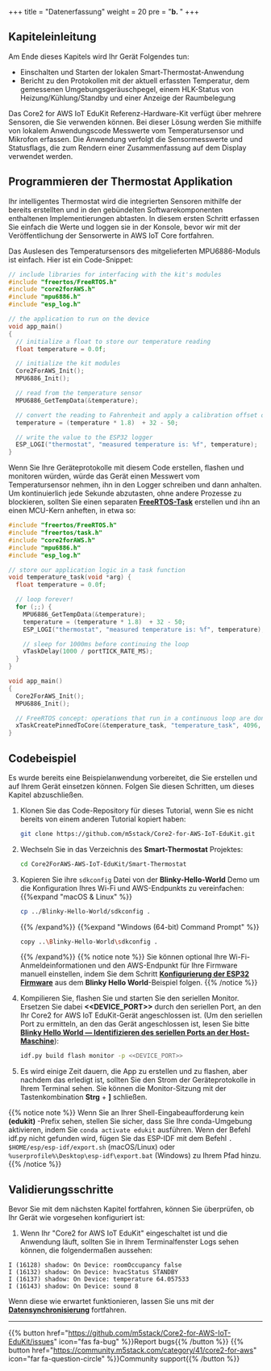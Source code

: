 +++
title = "Datenerfassung"
weight = 20
pre = "<b>b. </b>"
+++

## Kapiteleinleitung
Am Ende dieses Kapitels wird Ihr Gerät Folgendes tun:

* Einschalten und Starten der lokalen Smart-Thermostat-Anwendung
* Bericht zu den Protokollen mit der aktuell erfassten Temperatur, dem gemessenen Umgebungsgeräuschpegel, einem HLK-Status von Heizung/Kühlung/Standby und einer Anzeige der Raumbelegung

Das Core2 for AWS IoT EduKit Referenz-Hardware-Kit verfügt über mehrere Sensoren, die Sie verwenden können. Bei dieser Lösung werden Sie mithilfe von lokalem Anwendungscode Messwerte vom Temperatursensor und Mikrofon erfassen. Die Anwendung verfolgt die Sensormesswerte und Statusflags, die zum Rendern einer Zusammenfassung auf dem Display verwendet werden.

## Programmieren der Thermostat Applikation
Ihr intelligentes Thermostat wird die integrierten Sensoren mithilfe der bereits erstellten und in den gebündelten Softwarekomponenten enthaltenen Implementierungen abtasten. In diesem ersten Schritt erfassen Sie einfach die Werte und loggen sie in der Konsole, bevor wir mit der Veröffentlichung der Sensorwerte in AWS IoT Core fortfahren.

Das Auslesen des Temperatursensors des mitgelieferten MPU6886-Moduls ist einfach. Hier ist ein Code-Snippet:

```c
// include libraries for interfacing with the kit's modules
#include "freertos/FreeRTOS.h"
#include "core2forAWS.h"
#include "mpu6886.h"
#include "esp_log.h"

// the application to run on the device
void app_main()
{
  // initialize a float to store our temperature reading
  float temperature = 0.0f;

  // initialize the kit modules
  Core2ForAWS_Init();
  MPU6886_Init();

  // read from the temperature sensor
  MPU6886_GetTempData(&temperature);

  // convert the reading to Fahrenheit and apply a calibration offset of -50
  temperature = (temperature * 1.8)  + 32 - 50;

  // write the value to the ESP32 logger
  ESP_LOGI("thermostat", "measured temperature is: %f", temperature);
}
```

Wenn Sie Ihre Geräteprotokolle mit diesem Code erstellen, flashen und monitoren würden, würde das Gerät einen Messwert vom Temperatursensor nehmen, ihn in den Logger schreiben und dann anhalten. Um kontinuierlich jede Sekunde abzutasten, ohne andere Prozesse zu blockieren, sollten Sie einen separaten **[FreeRTOS-Task](https://docs.espressif.com/projects/esp-idf/en/v4.2/esp32/api-reference/system/freertos.html#_CPPv423xTaskCreatePinnedToCore14TaskFunction_tPCKcK8uint32_tPCv11UBaseType_tPC12TaskHandle_tK10BaseType_t)** erstellen und ihn an einen MCU-Kern anheften, in etwa so:

```c
#include "freertos/FreeRTOS.h"
#include "freertos/task.h"
#include "core2forAWS.h"
#include "mpu6886.h"
#include "esp_log.h"

// store our application logic in a task function
void temperature_task(void *arg) {
  float temperature = 0.0f;

  // loop forever!
  for (;;) {
    MPU6886_GetTempData(&temperature);
    temperature = (temperature * 1.8)  + 32 - 50;
    ESP_LOGI("thermostat", "measured temperature is: %f", temperature);

    // sleep for 1000ms before continuing the loop
    vTaskDelay(1000 / portTICK_RATE_MS);
  }
}

void app_main()
{
  Core2ForAWS_Init();
  MPU6886_Init();

  // FreeRTOS concept: operations that run in a continuous loop are done in tasks
  xTaskCreatePinnedToCore(&temperature_task, "temperature_task", 4096, NULL, 5, NULL, 1);
}
```

## Codebeispiel
Es wurde bereits eine Beispielanwendung vorbereitet, die Sie erstellen und auf Ihrem Gerät einsetzen können. Folgen Sie diesen Schritten, um dieses Kapitel abzuschließen.

1. Klonen Sie das Code-Repository für dieses Tutorial, wenn Sie es nicht bereits von einem anderen Tutorial kopiert haben:
   ```bash
   git clone https://github.com/m5stack/Core2-for-AWS-IoT-EduKit.git
   ```
2. Wechseln Sie in das Verzeichnis des **Smart-Thermostat** Projektes:
   ```bash
   cd Core2ForAWS-AWS-IoT-EduKit/Smart-Thermostat
   ```
3. Kopieren Sie ihre `sdkconfig` Datei von der **Blinky-Hello-World** Demo um die Konfiguration Ihres Wi-Fi und AWS-Endpunkts zu vereinfachen:
   {{%expand "macOS & Linux" %}}
   ```bash
   cp ../Blinky-Hello-World/sdkconfig .
   ```
   {{% /expand%}}
   {{%expand "Windows (64-bit) Command Prompt" %}}
   ```bash
   copy ..\Blinky-Hello-World\sdkconfig .
   ```
   {{% /expand%}}
   {{% notice note %}}
   Sie können optional Ihre Wi-Fi-Anmeldeinformationen und den AWS-Endpunkt für Ihre Firmware manuell einstellen, indem Sie dem Schritt **[Konfigurierung der ESP32 Firmware](/de/blinky-hello-world/connecting-to-aws.html#configuring-the-esp32-firmware)** aus dem **Blinky Hello World**-Beispiel folgen.
   {{% /notice %}}
  
4. Kompilieren Sie, flashen Sie und starten Sie den seriellen Monitor. Ersetzen Sie dabei **<<DEVICE_PORT>>** durch den seriellen Port, an den Ihr Core2 for AWS IoT EduKit-Gerät angeschlossen ist. (Um den seriellen Port zu ermitteln, an den das Gerät angeschlossen ist, lesen Sie bitte [**Blinky Hello World — Identifizieren des seriellen Ports an der Host-Maschine**](/de/blinky-hello-world/device-provisioning.html#identifying-the-serial-port-on-host-machine)):
   ```bash
   idf.py build flash monitor -p <<DEVICE_PORT>> 
   ```
   
5. Es wird einige Zeit dauern, die App zu erstellen und zu flashen, aber nachdem das erledigt ist, sollten Sie den Strom der Geräteprotokolle in Ihrem Terminal sehen. Sie können die Monitor-Sitzung mit der Tastenkombination **Strg** + **]** schließen.

{{% notice note %}}
Wenn Sie an Ihrer Shell-Eingabeaufforderung kein **(edukit)** -Prefix sehen, stellen Sie sicher, dass Sie Ihre conda-Umgebung aktivieren, indem Sie `conda activate edukit` ausführen. Wenn der Befehl idf.py nicht gefunden wird, fügen Sie das ESP-IDF mit dem Befehl `. $HOME/esp/esp-idf/export.sh` (macOS/Linux) oder `%userprofile%\Desktop\esp-idf\export.bat` (Windows) zu Ihrem Pfad hinzu.
{{% /notice %}}

## Validierungsschritte
Bevor Sie mit dem nächsten Kapitel fortfahren, können Sie überprüfen, ob Ihr Gerät wie vorgesehen konfiguriert ist:

1. Wenn Ihr "Core2 for AWS IoT EduKit" eingeschaltet ist und die Anwendung läuft, sollten Sie in Ihrem Terminalfenster Logs sehen können, die folgendermaßen aussehen:

```
I (16128) shadow: On Device: roomOccupancy false
I (16132) shadow: On Device: hvacStatus STANDBY
I (16137) shadow: On Device: temperature 64.057533
I (16143) shadow: On Device: sound 8
```

Wenn diese wie erwartet funktionieren, lassen Sie uns mit der [**Datensynchronisierung**](/de/smart-thermostat/data-sync.html) fortfahren.

---
{{% button href="https://github.com/m5stack/Core2-for-AWS-IoT-EduKit/issues" icon="fas fa-bug" %}}Report bugs{{% /button %}} {{% button href="https://community.m5stack.com/category/41/core2-for-aws" icon="far fa-question-circle" %}}Community support{{% /button %}}